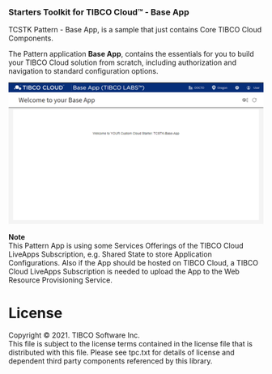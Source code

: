 ### Starters Toolkit for TIBCO Cloud™ - Base App
TCSTK Pattern - Base App, is a sample that just contains Core TIBCO Cloud Components.

The Pattern application **Base App**, contains the essentials for you to build your TIBCO Cloud solution from scratch, including authorization and navigation to standard configuration options.

![alt-text](docs/img/base-app.png "Image")

**Note**<br>
This Pattern App is using some Services Offerings of the TIBCO Cloud LiveApps Subscription, e.g. Shared State to store Application Configurations.
Also if the App should be hosted on TIBCO Cloud, a TIBCO Cloud LiveApps Subscription is needed to upload the App to the Web Resource Provisioning Service.

# License
Copyright © 2021. TIBCO Software Inc.<br>
This file is subject to the license terms contained in the license file that is distributed with this file. Please see tpc.txt for details of license and dependent third party components referenced by this library.
